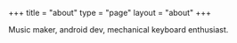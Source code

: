 +++
title = "about"
type = "page"
layout = "about"
+++

Music maker, android dev, mechanical keyboard enthusiast.
